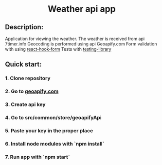 <h1 align="center">Weather api app</h1>
<h2>Description:</h2>
<p>
Application for viewing the weather. 
The weather is received from api 7timer.info
Geocoding is performed using api Geoapify.com
Form validation with using <a href="https://react-hook-form.com/">react-hook-form</a>
Tests with <a href="https://testing-library.com/">testing-library</a></h3>
</p>
<h2>Quick start:</h2>
<h3>1. Clone repository</h3>
<h3>2. Go to <a href="https://www.geoapify.com/">geoapify.com</a></h3>
<h3>3. Create api key</h3>
<h3>4. Go to src/common/store/geoapifyApi</h3>
<h3>5. Paste your key in the proper place</h3>
<h3>6. Install node modules with `npm install`</h3>
<h3>7. Run app with `npm start`</h3>

